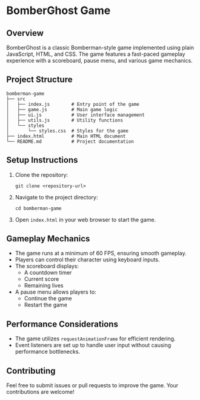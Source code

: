 # BomberGhost Game

## Overview
BomberGhost is a classic Bomberman-style game implemented using plain JavaScript, HTML, and CSS. The game features a fast-paced gameplay experience with a scoreboard, pause menu, and various game mechanics.

## Project Structure
```
bomberman-game
├── src
│   ├── index.js        # Entry point of the game
│   ├── game.js         # Main game logic
│   ├── ui.js           # User interface management
│   ├── utils.js        # Utility functions
│   └── styles
│       └── styles.css  # Styles for the game
├── index.html          # Main HTML document
└── README.md           # Project documentation
```

## Setup Instructions
1. Clone the repository:
   ```
   git clone <repository-url>
   ```
2. Navigate to the project directory:
   ```
   cd bomberman-game
   ```
3. Open `index.html` in your web browser to start the game.

## Gameplay Mechanics
- The game runs at a minimum of 60 FPS, ensuring smooth gameplay.
- Players can control their character using keyboard inputs.
- The scoreboard displays:
  - A countdown timer
  - Current score
  - Remaining lives
- A pause menu allows players to:
  - Continue the game
  - Restart the game

## Performance Considerations
- The game utilizes `requestAnimationFrame` for efficient rendering.
- Event listeners are set up to handle user input without causing performance bottlenecks.

## Contributing
Feel free to submit issues or pull requests to improve the game. Your contributions are welcome!